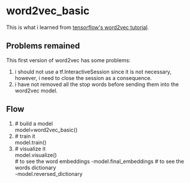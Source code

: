 # word2vec_basic
This is what i learned from [tensorflow's word2vec tutorial](https://www.tensorflow.org/versions/r0.8/tutorials/word2vec/index.html).
## Problems remained
This first version of word2vec has some problems:  
1. i should not use a tf.InteractiveSession since it is not necessary, however, i need to close the session as a consequence.
2. i have not removed all the stop words before sending them into the word2vec model.  
## Flow
1. \# build a model  
model=word2vec_basic()
2. \# train it  
model.train()
3. \# visualize it  
model.visualize()  
\# to see the word embeddings
-model.final_embeddings
\# to see the words dictionary  
-model.reversed_dictionary

